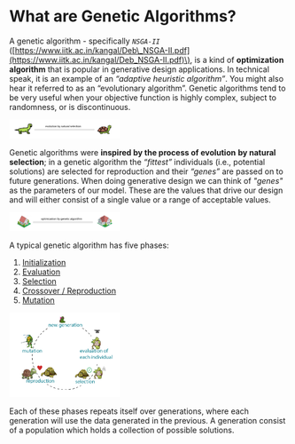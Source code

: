 # What are Genetic Algorithms?

A genetic algorithm - specifically _`NSGA-II`_ \([https://www.iitk.ac.in/kangal/Deb\_NSGA-II.pdf](https://www.iitk.ac.in/kangal/Deb_NSGA-II.pdf)\), is a kind of **optimization algorithm** that is popular in generative design applications. In technical speak, it is an example of an _“adaptive heuristic algorithm”_. You might also hear it referred to as an “evolutionary algorithm”. Genetic algorithms tend to be very useful when your objective function is highly complex, subject to randomness, or is discontinuous.

<img src="../../.gitbook/assets/deeper/whatisgenetic1.png" style="width:200px;"/>

Genetic algorithms were **inspired by the process of evolution** **by natural selection**; in a genetic algorithm the _“fittest”_ individuals \(i.e., potential solutions\) are selected for reproduction and their _“genes”_ are passed on to future generations. When doing generative design we can think of _"genes"_ as the parameters of our model. These are the values that drive our design and will either consist of a single value or a range of acceptable values.

<img src="../../.gitbook/assets/deeper/whatisgenetic2.png" style="width:200px;"/>

A typical genetic algorithm has five phases:

1. [Initialization](02-04-02_initialization-phase.md)
2. [Evaluation ](02-04-03_evaluation-phase.md)
3. [Selection ](02-04-04_selection-phase.md)
4. [Crossover / Reproduction](02-04-05_crossover-phase.md)
5. [Mutation ](02-04-06_mutation-phase.md)

<img src="../../.gitbook/assets/deeper/whatisgenetic3.png" style="width:200px;"/>

Each of these phases repeats itself over generations, where each generation will use the data generated in the previous. A generation consist of a population which holds a collection of possible solutions. 
